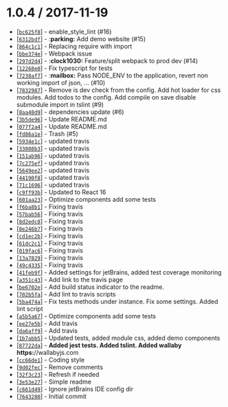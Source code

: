1.0.4 / 2017-11-19
==================

* [[`bc625f8`]](https://github.com/nfq-eta/react-typescript/commit/bc625f8) - enable_style_lint (#16)
* [[`6312bdf`]](https://github.com/nfq-eta/react-typescript/commit/6312bdf) - :**parking:** Add demo website (#15)
* [[`864c1c1`]](https://github.com/nfq-eta/react-typescript/commit/864c1c1) - Replacing require with import
* [[`bbe374e`]](https://github.com/nfq-eta/react-typescript/commit/bbe374e) - Webpack issue
* [[`297d2d4`]](https://github.com/nfq-eta/react-typescript/commit/297d2d4) - :**clock1030:** Feature/split webpack to prod dev (#14)
* [[`12268e0`]](https://github.com/nfq-eta/react-typescript/commit/12268e0) - Fix typescript for tests
* [[`7238af7`]](https://github.com/nfq-eta/react-typescript/commit/7238af7) - :**mailbox:** Pass NODE_ENV to the application, revert non working import of json, … (#10)
* [[`7832987`]](https://github.com/nfq-eta/react-typescript/commit/7832987) - Remove is dev check from the config. Add hot loader for css modules. Add todos to the config. Add compile on save disable submodule import in tslint (#9)
* [[`8aa48d9`]](https://github.com/nfq-eta/react-typescript/commit/8aa48d9) - dependencies update (#6)
* [[`3b5de96`]](https://github.com/nfq-eta/react-typescript/commit/3b5de96) - Update README.md
* [[`077f2a4`]](https://github.com/nfq-eta/react-typescript/commit/077f2a4) - Update README.md
* [[`fd86a1e`]](https://github.com/nfq-eta/react-typescript/commit/fd86a1e) - Trash (#5)
* [[`5934e1c`]](https://github.com/nfq-eta/react-typescript/commit/5934e1c) - updated travis
* [[`33808b3`]](https://github.com/nfq-eta/react-typescript/commit/33808b3) - updated travis
* [[`151ab96`]](https://github.com/nfq-eta/react-typescript/commit/151ab96) - updated travis
* [[`7c275ef`]](https://github.com/nfq-eta/react-typescript/commit/7c275ef) - updated travis
* [[`5649ee2`]](https://github.com/nfq-eta/react-typescript/commit/5649ee2) - updated travis
* [[`44190f8`]](https://github.com/nfq-eta/react-typescript/commit/44190f8) - updated travis
* [[`71c1696`]](https://github.com/nfq-eta/react-typescript/commit/71c1696) - updated travis
* [[`c9ff93b`]](https://github.com/nfq-eta/react-typescript/commit/c9ff93b) - Updated to React 16
* [[`601aa23`]](https://github.com/nfq-eta/react-typescript/commit/601aa23) - Optimize components add some tests
* [[`f6ba8b1`]](https://github.com/nfq-eta/react-typescript/commit/f6ba8b1) - Fixing travis
* [[`57bab56`]](https://github.com/nfq-eta/react-typescript/commit/57bab56) - Fixing travis
* [[`8d2edc8`]](https://github.com/nfq-eta/react-typescript/commit/8d2edc8) - Fixing travis
* [[`8e246b7`]](https://github.com/nfq-eta/react-typescript/commit/8e246b7) - Fixing travis
* [[`cd1ec2b`]](https://github.com/nfq-eta/react-typescript/commit/cd1ec2b) - Fixing travis
* [[`61dc2c1`]](https://github.com/nfq-eta/react-typescript/commit/61dc2c1) - Fixing travis
* [[`019fac6`]](https://github.com/nfq-eta/react-typescript/commit/019fac6) - Fixing travis
* [[`13a7829`]](https://github.com/nfq-eta/react-typescript/commit/13a7829) - Fixing travis
* [[`49c4335`]](https://github.com/nfq-eta/react-typescript/commit/49c4335) - Fixing travis
* [[`41feb9f`]](https://github.com/nfq-eta/react-typescript/commit/41feb9f) - Added settings for jetBrains, added test coverage monitoring
* [[`a351c43`]](https://github.com/nfq-eta/react-typescript/commit/a351c43) - Add link to the travis page
* [[`be6702e`]](https://github.com/nfq-eta/react-typescript/commit/be6702e) - Add build status indicator to the readme.
* [[`702b5fa`]](https://github.com/nfq-eta/react-typescript/commit/702b5fa) - Add lint to travis scripts
* [[`5ba474a`]](https://github.com/nfq-eta/react-typescript/commit/5ba474a) - Fix tests methods under instance. Fix some settings. Added lint script
* [[`a5b5a67`]](https://github.com/nfq-eta/react-typescript/commit/a5b5a67) - Optimize components add some tests
* [[`ee27e5b`]](https://github.com/nfq-eta/react-typescript/commit/ee27e5b) - Add travis
* [[`da6aff9`]](https://github.com/nfq-eta/react-typescript/commit/da6aff9) - Add travis
* [[`1b7abb5`]](https://github.com/nfq-eta/react-typescript/commit/1b7abb5) - Updated tests, added module css, added demo components
* [[`87722da`]](https://github.com/nfq-eta/react-typescript/commit/87722da) - **Added jest tests. Added tslint. Added wallaby https:**//wallabyjs.com
* [[`cc66de1`]](https://github.com/nfq-eta/react-typescript/commit/cc66de1) - Coding style
* [[`9d02fec`]](https://github.com/nfq-eta/react-typescript/commit/9d02fec) - Remove comments
* [[`32f3c23`]](https://github.com/nfq-eta/react-typescript/commit/32f3c23) - Refresh if needed
* [[`3e53e27`]](https://github.com/nfq-eta/react-typescript/commit/3e53e27) - Simple readme
* [[`c661d49`]](https://github.com/nfq-eta/react-typescript/commit/c661d49) - Ignore jetBrains IDE config dir
* [[`7643280`]](https://github.com/nfq-eta/react-typescript/commit/7643280) - Initial commit
